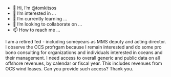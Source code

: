 - 👋 Hi, I’m @tomkitsos
- 👀 I’m interested in ...
- 🌱 I’m currently learning ...
- 💞️ I’m looking to collaborate on ...
- 📫 How to reach me ...

<!---
tomkitsos/tomkitsos is a ✨ special ✨ repository because its `README.md` (this file) appears on your GitHub profile.
You can click the Preview link to take a look at your changes.
--->
I am a retired fed - including someyears as MMS deputy and acting director.  I observe the OCS profrgam because I remain interested and do some pro bono consulting for organizations and individuals interested in oceans and their management. I need access to overall generic and public data on all offshore revenues, by calendar or fiscal year.  This includes revenues from OCS wind leases.  Can you provide such access?  Thank you.
